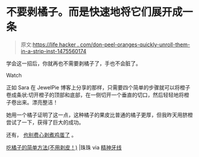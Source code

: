 # 不要剥橘子。而是快速地将它们展开成一条

> 原文:[https://life hacker . com/don-peel-oranges-quickly-unroll-them-in-a-strip-inst-1475560174](https://lifehacker.com/dont-peel-oranges-quickly-unroll-them-in-a-strip-inst-1475560174)

学会这一招后，你就再也不需要剥橘子了，手也不会脏了。

Watch

正如 Sara 在 JewelPie 博客上分享的那样，只需要四个简单的步骤就可以将橙子卷成条状:切开橙子的顶部和底部，在一侧切开一个垂直的切口，然后轻轻地将橙子卷出来。漂亮整洁！

她用一个橘子证明了这一点，这种橘子的果皮比普通的橘子更厚，但我昨天用脐橙尝试了一下，获得了巨大的成功。

还有， [也别费心剥煮鸡蛋了](https://lifehacker.com/never-peel-an-egg-again-5889940) 。

[吃橘子的简单方法(不用剥皮！)](http://jewelpie.com/easy-way-to-peel-mandarin-oranges/) |珠珠 via [精神牙线](http://mentalfloss.com/article/53831/8-foods-youve-been-eating-all-wrong)